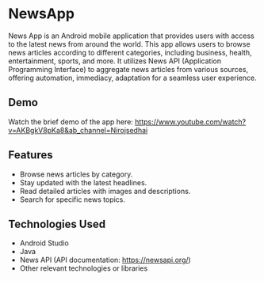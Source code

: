 # NewsApp
News App is an Android mobile application that provides users with access to the latest news from around the world. This app allows users to browse news articles according to different categories, including business, health, entertainment, sports, and more. It utilizes News API (Application Programming Interface) to aggregate news articles from various sources, offering automation, immediacy, adaptation for a seamless user experience.

## Demo
Watch the brief demo of the app here: https://www.youtube.com/watch?v=AKBgkV8pKa8&ab_channel=Nirojsedhai

## Features

- Browse news articles by category.
- Stay updated with the latest headlines.
- Read detailed articles with images and descriptions.
- Search for specific news topics.

## Technologies Used

- Android Studio
- Java 
- News API (API documentation: https://newsapi.org/)
- Other relevant technologies or libraries
